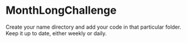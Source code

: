 # MonthLongChallenge

Create your name directory and add your code in that particular folder.
Keep it up to date, either weekly or daily.
